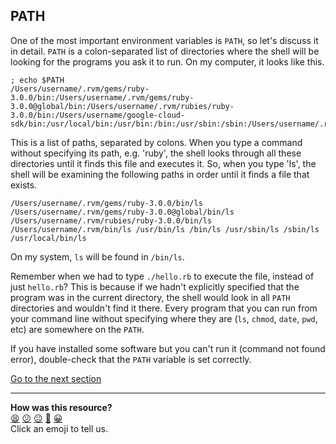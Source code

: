 ## PATH
One of the most important environment variables is `PATH`, so let's discuss it in detail. `PATH` is a colon-separated list of directories where the shell will be looking for the programs you ask it to run. On my computer, it looks like this.

```shell
; echo $PATH
/Users/username/.rvm/gems/ruby-3.0.0/bin:/Users/username/.rvm/gems/ruby-3.0.0@global/bin:/Users/username/.rvm/rubies/ruby-3.0.0/bin:/Users/username/google-cloud-sdk/bin:/usr/local/bin:/usr/bin:/bin:/usr/sbin:/sbin:/Users/username/.rvm/bin

```

This is a list of paths, separated by colons. When you type a command without specifying its path, e.g. 'ruby', the shell looks through all these directories until it finds this file and executes it. So, when you type 'ls', the shell will be examining the following paths in order until it finds a file that exists.

```shell
/Users/username/.rvm/gems/ruby-3.0.0/bin/ls /Users/username/.rvm/gems/ruby-3.0.0@global/bin/ls /Users/username/.rvm/rubies/ruby-3.0.0/bin/ls /Users/username/.rvm/bin/ls /usr/bin/ls /bin/ls /usr/sbin/ls /sbin/ls /usr/local/bin/ls

```

On my system, `ls` will be found in `/bin/ls`.

Remember when we had to type `./hello.rb` to execute the file, instead of just `hello.rb`? This is because if we hadn't explicitly specified that the program was in the current directory, the shell would look in all `PATH` directories and wouldn't find it there. Every program that you can run from your command line without specifying where they are (`ls`, `chmod`, `date`, `pwd`, etc) are somewhere on the `PATH`.

If you have installed some software but you can't run it (command not found error), double-check that the `PATH` variable is set correctly.

[Go to the next section](./26_setting_environment_variables.md)


<!-- BEGIN GENERATED SECTION DO NOT EDIT -->

---

**How was this resource?**  
[😫](https://airtable.com/shrUJ3t7KLMqVRFKR?prefill_Repository=course&prefill_File=foundations/command_line/25_path.md&prefill_Sentiment=😫) [😕](https://airtable.com/shrUJ3t7KLMqVRFKR?prefill_Repository=course&prefill_File=foundations/command_line/25_path.md&prefill_Sentiment=😕) [😐](https://airtable.com/shrUJ3t7KLMqVRFKR?prefill_Repository=course&prefill_File=foundations/command_line/25_path.md&prefill_Sentiment=😐) [🙂](https://airtable.com/shrUJ3t7KLMqVRFKR?prefill_Repository=course&prefill_File=foundations/command_line/25_path.md&prefill_Sentiment=🙂) [😀](https://airtable.com/shrUJ3t7KLMqVRFKR?prefill_Repository=course&prefill_File=foundations/command_line/25_path.md&prefill_Sentiment=😀)  
Click an emoji to tell us.

<!-- END GENERATED SECTION DO NOT EDIT -->

